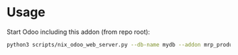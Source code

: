 # Usage

Start Odoo including this addon (from repo root):

```bash
python3 scripts/nix_odoo_web_server.py --db-name mydb --addon mrp_production_note
```
